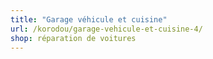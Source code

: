 ```yaml
---
title: "Garage véhicule et cuisine"
url: /korodou/garage-vehicule-et-cuisine-4/
shop: réparation de voitures
---
```

